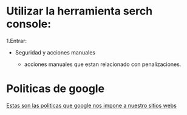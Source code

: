 # Utilizar la herramienta serch console:

1.Entrar:

* Seguridad y acciones manuales

    * acciones manuales que estan relacionado con penalizaciones.

# Politicas de google

[Estas son las politicas que google nos impone a nuestro sitios webs](https://support.google.com/websearch/answer/10622781?p=search_content_policies#zippy=)
